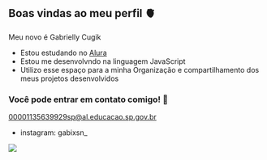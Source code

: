 ## Boas vindas ao meu perfil 🫀

Meu novo é Gabrielly Cugik 

- Estou estudando no [Alura](https://www.alura.com.br)
- Estou me desenvolvndo na linguagem JavaScript
- Utilizo esse espaço para a minha Organização e compartilhamento dos meus projetos desenvolvidos

### Você pode entrar em contato comigo! 📧

  00001135639929sp@al.educacao.sp.gov.br
  
 - instagram: gabixsn_

![](  https://media1.tenor.com/m/SCa_NReG5iEAAAAC/thumbs-up-baby.gif)
